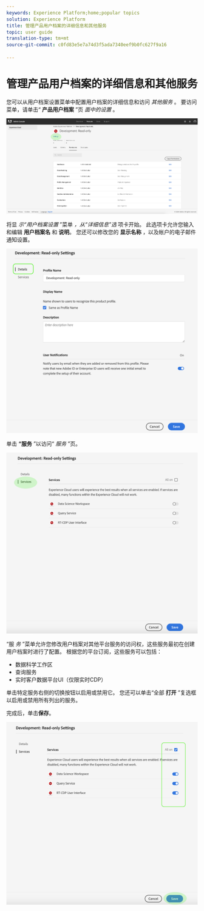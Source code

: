 ```yaml
---
keywords: Experience Platform;home;popular topics
solution: Experience Platform
title: 管理产品用户档案的详细信息和其他服务
topic: user guide
translation-type: tm+mt
source-git-commit: c0fd83e5e7a74d3f5ada7340eef9b0fc627f9a16

---
```



# 管理产品用户档案的详细信息和其他服务

您可以从用户档案设置菜单中配置用户档案的详细信息和访问 *其他服务* 。 要访问菜单，请单击“ **产品用户档案** ”页 *面中的设置* 。

![用户档案设置](../images/profile-settings.png)

将显 *示“用户档案设置* ”菜单 *，从“详细信息”选* 项卡开始。 此选项卡允许您输入和编辑 **用户档案名** 和 **说明**。 您还可以修改您的 **显示名称** ，以及帐户的电子邮件通知设置。

![edit-details-settings](../images/edit-details-settings.png)

单击 **“服务** ”以访问“ *服务* ”页。

![services-page](../images/services-page.png)

“服 *务* ”菜单允许您修改用户档案对其他平台服务的访问权，这些服务最初在创建用户档案时进行了配置。 根据您的平台订阅，这些服务可以包括：

- 数据科学工作区
- 查询服务
- 实时客户数据平台UI（仅限实时CDP）

单击特定服务右侧的切换按钮以启用或禁用它。 您还可以单击“全部 **打开** ”复选框以启用或禁用所有列出的服务。

完成后，单击&#x200B;**保存**。

![edit-additional-services](../images/edit-additional-services.png)